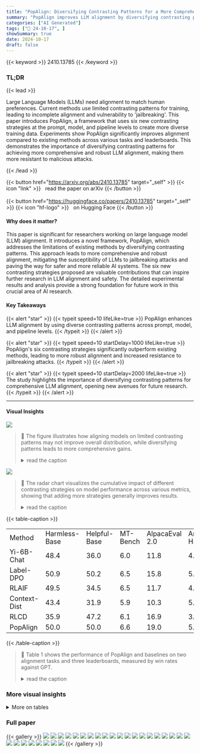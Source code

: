 ```yaml
---
title: "PopAlign: Diversifying Contrasting Patterns for a More Comprehensive Alignment"
summary: "PopAlign improves LLM alignment by diversifying contrasting patterns across prompt, model, and pipeline levels, resulting in more comprehensive and robust alignment."
categories: ["AI Generated"]
tags: ["🔖 24-10-17", ]
showSummary: true
date: 2024-10-17
draft: false
---
```


{{< keyword >}} 2410.13785 {{< /keyword >}}

### TL;DR


{{< lead >}}

Large Language Models (LLMs) need alignment to match human preferences.  Current methods use limited contrasting patterns for training, leading to incomplete alignment and vulnerability to 'jailbreaking'. This paper introduces PopAlign, a framework that uses six new contrasting strategies at the prompt, model, and pipeline levels to create more diverse training data.  Experiments show PopAlign significantly improves alignment compared to existing methods across various tasks and leaderboards.  This demonstrates the importance of diversifying contrasting patterns for achieving more comprehensive and robust LLM alignment, making them more resistant to malicious attacks.

{{< /lead >}}


{{< button href="https://arxiv.org/abs/2410.13785" target="_self" >}}
{{< icon "link" >}} &nbsp; read the paper on arXiv
{{< /button >}}
<br><br>
{{< button href="https://huggingface.co/papers/2410.13785" target="_self" >}}
{{< icon "hf-logo" >}} &nbsp; on Hugging Face
{{< /button >}}

#### Why does it matter?
This paper is significant for researchers working on large language model (LLM) alignment. It introduces a novel framework, PopAlign, which addresses the limitations of existing methods by diversifying contrasting patterns. This approach leads to more comprehensive and robust alignment, mitigating the susceptibility of LLMs to jailbreaking attacks and paving the way for safer and more reliable AI systems.  The six new contrasting strategies proposed are valuable contributions that can inspire further research in LLM alignment and safety.  The detailed experimental results and analysis provide a strong foundation for future work in this crucial area of AI research.
#### Key Takeaways

{{< alert "star" >}}
{{< typeit speed=10 lifeLike=true >}} PopAlign enhances LLM alignment by using diverse contrasting patterns across prompt, model, and pipeline levels. {{< /typeit >}}
{{< /alert >}}

{{< alert "star" >}}
{{< typeit speed=10 startDelay=1000 lifeLike=true >}} PopAlign's six contrasting strategies significantly outperform existing methods, leading to more robust alignment and increased resistance to jailbreaking attacks. {{< /typeit >}}
{{< /alert >}}

{{< alert "star" >}}
{{< typeit speed=10 startDelay=2000 lifeLike=true >}} The study highlights the importance of diversifying contrasting patterns for comprehensive LLM alignment, opening new avenues for future research. {{< /typeit >}}
{{< /alert >}}

------
#### Visual Insights



![](https://ai-paper-reviewer.com/2410.13785/figures_1_0.png)

> 🔼 The figure illustrates how aligning models on limited contrasting patterns may not improve overall distribution, while diversifying patterns leads to more comprehensive gains.
> <details>
> <summary>read the caption</summary>
> Figure 1: Illustration of the effects of alignment considering the contrasting patterns. πref denotes the distribution of the reference model under pattern i. πdpoi denotes the overall distribution of the model after DPO alignment on pattern i.
> </details>





![](https://ai-paper-reviewer.com/2410.13785/charts_6_0.png)

> 🔼 The radar chart visualizes the cumulative impact of different contrasting strategies on model performance across various metrics, showing that adding more strategies generally improves results.
> <details>
> <summary>read the caption</summary>
> Figure 3: The Cumulative Effect of Different Contrasting Strategies. Starting with Prefix Contrast, new contrasting strategies are incrementally added to assess their cumulative effects.
> </details>





{{< table-caption >}}
<table id='0' style='font-size:18px'><tr><td>Method</td><td>Harmless-Base</td><td>Helpful-Base</td><td>MT-Bench</td><td>AlpacaEval 2.0</td><td>Arena Hard</td></tr><tr><td>Yi-6B-Chat</td><td>48.4</td><td>36.0</td><td>6.0</td><td>11.8</td><td>4.1</td></tr><tr><td>Label-DPO</td><td>50.9</td><td>50.2</td><td>6.5</td><td>15.8</td><td>5.7</td></tr><tr><td>RLAIF</td><td>49.5</td><td>34.5</td><td>6.5</td><td>11.7</td><td>4.5</td></tr><tr><td>Context-Dist</td><td>43.4</td><td>31.9</td><td>5.9</td><td>10.3</td><td>5.7</td></tr><tr><td>RLCD</td><td>35.9</td><td>47.2</td><td>6.1</td><td>16.9</td><td>3.9</td></tr><tr><td>PopAlign</td><td>50.0</td><td>50.0</td><td>6.6</td><td>19.0</td><td>5.5</td></tr></table>{{< /table-caption >}}

> 🔼 Table 1 shows the performance of PopAlign and baselines on two alignment tasks and three leaderboards, measured by win rates against GPT.
> <details>
> <summary>read the caption</summary>
> Table 1: Main Experiments. GPT evaluation is used to compare each baseline with PopAlign on two alignment tasks (i.e., Harmless-Base, and Helpful-Base). The scores under 50.0 refers to the inferior performance compared with PopAlign. For the other three leaderboards (i.e., MT-Bench, AlpacaEval 2.0, and Arena Hard), we use their official GPT evaluation pipeline to obtain a point-wise score. Note that we report length-controlled win rate on AlpacaEval 2.0 tasks due to its higher agreement with human annotation. Higher scores indicate better performance. The best result is in bold, and the second-best result is underlined (with Label-DPO excluded).
> </details>



### More visual insights




<details>
<summary>More on tables
</summary>


{{< table-caption >}}
<table id='2' style='font-size:20px'><tr><td>Strategy</td><td>GPT-4</td><td>PairRM</td></tr><tr><td>Demon Contrast</td><td>76.5</td><td>65.5</td></tr><tr><td>Prefix Contrast</td><td>75.5</td><td>56.5</td></tr><tr><td>Elicitive Contrast</td><td>91.5</td><td>85.5</td></tr><tr><td>NParam Contrast</td><td>88.0</td><td>73.0</td></tr><tr><td>Leaderboard Contrast</td><td>84.0</td><td>65.5</td></tr><tr><td>Refine Contrast</td><td>55.5</td><td>50.5</td></tr></table>{{< /table-caption >}}
> 🔼 The table shows the contrast accuracy of different contrasting strategies, measured by the percentage of synthesized response pairs where the oracle model correctly identifies and prefers the chosen response over the rejected one.
> <details>
> <summary>read the caption</summary>
> Table 2: Contrast Accuracy of the Synthesized Responses. We evaluate the percentage of synthesized chosen responses preferred by an oracle model over the rejected ones. We utilized GPT-4 and PairRM (Jiang et al., 2023) as the oracle models due to their well-recognized abilities in preference labeling. The best result is highlighted in bold.
> </details>

{{< table-caption >}}
<table id='8' style='font-size:18px'><tr><td>Method</td><td>Reward Accuracy</td><td>Reward Margins</td></tr><tr><td>PairRM</td><td>78.9</td><td>-</td></tr><tr><td>Label-RM</td><td>68.1</td><td>-</td></tr><tr><td>Label-DPO</td><td>68.7</td><td>21.4</td></tr><tr><td>RLCD</td><td>62.3</td><td>7.4</td></tr><tr><td>RLAIF</td><td>53.2</td><td>0.7</td></tr><tr><td>PopAlign</td><td>70.3</td><td>70.2</td></tr></table>{{< /table-caption >}}
> 🔼 This table shows a comparison of the reward accuracy and margins for several methods including PopAlign on the UltraFeedback dataset.
> <details>
> <summary>read the caption</summary>
> Table 3: Evaluating the preference modeling, Label-RM and Label-DPO are trained on the original label responses in the training dataset. We report reward accuracies and reward margins (i.e., the mean difference between the chosen and corresponding rejected rewards) on the test split of UltraFeedback. The best scores are highlighted in bold.
> </details>

{{< table-caption >}}
<table id='0' style='font-size:14px'><tr><td>Model</td><td>Data</td><td>MT-Bench</td></tr><tr><td>Yi-6B-Chat</td><td>-</td><td>6.0</td></tr><tr><td>PopAlign-Yi</td><td>Yi</td><td>6.6</td></tr><tr><td>LLaMA3-8B-Instruct</td><td>-</td><td>8.0</td></tr><tr><td>PopAlign-LLaMA3</td><td>Yi</td><td>8.2</td></tr></table>{{< /table-caption >}}
> 🔼 The table shows the performance of different models (Yi-6B-Chat, PopAlign-Yi, LLaMA3-8B-Instruct, PopAlign-LLaMA3) on the MT-Bench leaderboard, comparing their performance when aligned using different methods.
> <details>
> <summary>read the caption</summary>
> Table 4: The effect of different models to be aligned. Both PopAlign-Yi and PopAlign-LLaMA3 is trained on the same data synthesized by Yi series (AI et al., 2024) as detailed in §3.1.3.
> </details>

{{< table-caption >}}
<table id='3' style='font-size:14px'><tr><td>Method</td><td>Help/Harm</td><td>MT</td><td>A-E</td><td>A-H</td></tr><tr><td>Yi-6B-Chat</td><td>48.4/36.0</td><td>6.0</td><td>11.8</td><td>4.1</td></tr><tr><td>PopAlign-DPO</td><td>50.0/50.0</td><td>6.6</td><td>19.0</td><td>5.5</td></tr><tr><td>PopAlign-PPO</td><td>40.4/54.1</td><td>6.7</td><td>14.1</td><td>4.9</td></tr></table>{{< /table-caption >}}
> 🔼 Table 1 shows the performance comparison of PopAlign against several baselines on two alignment tasks and three leaderboards using GPT evaluation.
> <details>
> <summary>read the caption</summary>
> Table 1: Main Experiments. GPT evaluation is used to compare each baseline with PopAlign on two alignment tasks (i.e., Harmless-Base, and Helpful-Base). The scores under 50.0 refers to the inferior performance compared with PopAlign. For the other three leaderboards (i.e., MT-Bench, AlpacaEval 2.0, and Arena Hard), we use their official GPT evaluation pipeline to obtain a point-wise score. Note that we report length-controlled win rate on AlpacaEval 2.0 tasks due to its higher agreement with human annotation. Higher scores indicate better performance. The best result is in bold, and the second-best result is underlined (with Label-DPO excluded).
> </details>

{{< table-caption >}}
<table id='0' style='font-size:18px'><tr><td>Prefix Contrast (+)</td><td>Prefix Contrast (一)</td></tr><tr><td>(helpful, harmless)</td><td>(unhelpful, harmful)</td></tr><tr><td>Demon Contrast (+)</td><td>Demon Contrast (一)</td></tr><tr><td>What are some effective ways to reduce stress? Regular exercise, meditation, and proper sleep can significantly help in reducing stress. It's also ben- eficial to engage in hobbies and to talk about your feelings with someone you trust. How do we measure the age of the universe? Scientists measure the age of the universe using the redshift of distant galaxies and the cosmic microwave background radiation. These methods suggest that the universe is approximately 13.8 billion years old. Can you explain Newton's three laws of motion? Certainly! Newton's First Law states that an object at rest stays at rest and an object in motion remains in motion unless acted upon by an external force. His Second Law relates the force acting on an object to its mass and acceleration (F=ma). The Third Law states that for every action, there is an equal and op- posite reaction.</td><td>What are some effective ways to reduce stress? Just don't think about it. It's all in your head. How do we measure the age of the universe? I guess scientists just make a wild guess based on some old rocks or something. Can you explain Newton's three laws of motion? They're just some rules about stuff moving and stop- ping. Not that important really.</td></tr><tr><td>Elicitive Contrast (+)</td><td>Elicitive Contrast (一)</td></tr><tr><td>Please first consider the principles of crafting a help- ful and harmless response, and then generate the re- sponse. Format your output as follows: Thought: <In- sights on creating a helpful and harmless response> Response: <The helpful and harmless response></td><td>Please first consider the principles of crafting a un- helpful or harmful response, and then generate the re- sponse. Format your output as follows: Thought: <In- sights on creating a unhelpful or harmful response> Response: <The unhelpful or harmful response></td></tr></table>{{< /table-caption >}}
> 🔼 Table 1 presents the performance comparison of PopAlign against baselines on two alignment tasks and three leaderboards, using GPT evaluation to determine win rates.
> <details>
> <summary>read the caption</summary>
> Table 1: Main Experiments. GPT evaluation is used to compare each baseline with PopAlign on two alignment tasks (i.e., Harmless-Base, and Helpful-Base). The scores under 50.0 refers to the inferior performance compared with PopAlign. For the other three leaderboards (i.e., MT-Bench, AlpacaEval 2.0, and Arena Hard), we use their official GPT evaluation pipeline to obtain a point-wise score. Note that we report length-controlled win rate on AlpacaEval 2.0 tasks due to its higher agreement with human annotation. Higher scores indicate better performance. The best result is in bold, and the second-best result is underlined (with Label-DPO excluded).
> </details>

{{< table-caption >}}
<table id='0' style='font-size:18px'><tr><td>Prefix Contrast (+)</td><td>Prefix Contrast (一)</td></tr><tr><td>(good response)</td><td>(bad response)</td></tr><tr><td>Demon Contrast (+)</td><td>Demon Contrast (一)</td></tr><tr><td>What are some effective ways to reduce stress? Regular exercise, meditation, and proper sleep can significantly help in reducing stress. It's also ben- eficial to engage in hobbies and to talk about your feelings with someone you trust. How do we measure the age of the universe? Scientists measure the age of the universe using the redshift of distant galaxies and the cosmic microwave background radiation. These methods suggest that the universe is approximately 13.8 billion years old. Can you explain Newton's three laws of motion? Certainly! Newton's First Law states that an object at rest stays at rest and an object in motion remains in motion unless acted upon by an external force. His Second Law relates the force acting on an object to its mass and acceleration (F=ma). The Third Law states that for every action, there is an equal and op- posite reaction.</td><td>What are some effective ways to reduce stress? Just don't think about it. It's all in your head. How do we measure the age of the universe? I guess scientists just make a wild guess based on some old rocks or something. Can you explain Newton's three laws of motion? They're just some rules about stuff moving and stop- ping. Not that important really.</td></tr><tr><td>Elicitive Contrast (+)</td><td>Elicitive Contrast (一)</td></tr><tr><td>Please first consider the principles of crafting a good response, and then generate the response. Format your output as follows: Thought: <Insights on cre- ating a good response> Response: <The good re-</td><td>Please first consider the principles of crafting a bad response, and then generate the response. Format your output as follows: Thought: <Insights on creat- ing a bad response> Response: <The bad response></td></tr></table>{{< /table-caption >}}
> 🔼 Table 1 presents the quantitative results comparing PopAlign's performance against various baselines across two alignment tasks and three leaderboards, using GPT evaluation for win rates.
> <details>
> <summary>read the caption</summary>
> Table 1: Main Experiments. GPT evaluation is used to compare each baseline with PopAlign on two alignment tasks (i.e., Harmless-Base, and Helpful-Base). The scores under 50.0 refers to the inferior performance compared with PopAlign. For the other three leaderboards (i.e., MT-Bench, AlpacaEval 2.0, and Arena Hard), we use their official GPT evaluation pipeline to obtain a point-wise score. Note that we report length-controlled win rate on AlpacaEval 2.0 tasks due to its higher agreement with human annotation. Higher scores indicate better performance. The best result is in bold, and the second-best result is underlined (with Label-DPO excluded).
> </details>

</details>


### Full paper

{{< gallery >}}
<img src="https://ai-paper-reviewer.com/2410.13785/1.png" class="grid-w50 md:grid-w33 xl:grid-w25" />
<img src="https://ai-paper-reviewer.com/2410.13785/2.png" class="grid-w50 md:grid-w33 xl:grid-w25" />
<img src="https://ai-paper-reviewer.com/2410.13785/3.png" class="grid-w50 md:grid-w33 xl:grid-w25" />
<img src="https://ai-paper-reviewer.com/2410.13785/4.png" class="grid-w50 md:grid-w33 xl:grid-w25" />
<img src="https://ai-paper-reviewer.com/2410.13785/5.png" class="grid-w50 md:grid-w33 xl:grid-w25" />
<img src="https://ai-paper-reviewer.com/2410.13785/6.png" class="grid-w50 md:grid-w33 xl:grid-w25" />
<img src="https://ai-paper-reviewer.com/2410.13785/7.png" class="grid-w50 md:grid-w33 xl:grid-w25" />
<img src="https://ai-paper-reviewer.com/2410.13785/8.png" class="grid-w50 md:grid-w33 xl:grid-w25" />
<img src="https://ai-paper-reviewer.com/2410.13785/9.png" class="grid-w50 md:grid-w33 xl:grid-w25" />
<img src="https://ai-paper-reviewer.com/2410.13785/10.png" class="grid-w50 md:grid-w33 xl:grid-w25" />
<img src="https://ai-paper-reviewer.com/2410.13785/11.png" class="grid-w50 md:grid-w33 xl:grid-w25" />
<img src="https://ai-paper-reviewer.com/2410.13785/12.png" class="grid-w50 md:grid-w33 xl:grid-w25" />
<img src="https://ai-paper-reviewer.com/2410.13785/13.png" class="grid-w50 md:grid-w33 xl:grid-w25" />
<img src="https://ai-paper-reviewer.com/2410.13785/14.png" class="grid-w50 md:grid-w33 xl:grid-w25" />
<img src="https://ai-paper-reviewer.com/2410.13785/15.png" class="grid-w50 md:grid-w33 xl:grid-w25" />
<img src="https://ai-paper-reviewer.com/2410.13785/16.png" class="grid-w50 md:grid-w33 xl:grid-w25" />
<img src="https://ai-paper-reviewer.com/2410.13785/17.png" class="grid-w50 md:grid-w33 xl:grid-w25" />
<img src="https://ai-paper-reviewer.com/2410.13785/18.png" class="grid-w50 md:grid-w33 xl:grid-w25" />
<img src="https://ai-paper-reviewer.com/2410.13785/19.png" class="grid-w50 md:grid-w33 xl:grid-w25" />
<img src="https://ai-paper-reviewer.com/2410.13785/20.png" class="grid-w50 md:grid-w33 xl:grid-w25" />
<img src="https://ai-paper-reviewer.com/2410.13785/21.png" class="grid-w50 md:grid-w33 xl:grid-w25" />
<img src="https://ai-paper-reviewer.com/2410.13785/22.png" class="grid-w50 md:grid-w33 xl:grid-w25" />
<img src="https://ai-paper-reviewer.com/2410.13785/23.png" class="grid-w50 md:grid-w33 xl:grid-w25" />
<img src="https://ai-paper-reviewer.com/2410.13785/24.png" class="grid-w50 md:grid-w33 xl:grid-w25" />
<img src="https://ai-paper-reviewer.com/2410.13785/25.png" class="grid-w50 md:grid-w33 xl:grid-w25" />
<img src="https://ai-paper-reviewer.com/2410.13785/26.png" class="grid-w50 md:grid-w33 xl:grid-w25" />
<img src="https://ai-paper-reviewer.com/2410.13785/27.png" class="grid-w50 md:grid-w33 xl:grid-w25" />
<img src="https://ai-paper-reviewer.com/2410.13785/28.png" class="grid-w50 md:grid-w33 xl:grid-w25" />
{{< /gallery >}}